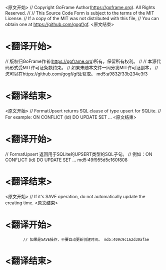 
<原文开始>
// Copyright GoFrame Author(https://goframe.org). All Rights Reserved.
//
// This Source Code Form is subject to the terms of the MIT License.
// If a copy of the MIT was not distributed with this file,
// You can obtain one at https://github.com/gogf/gf.
<原文结束>

# <翻译开始>
// 版权归GoFrame作者(https://goframe.org)所有。保留所有权利。
//
// 本源代码形式受MIT许可证条款约束。
// 如果未随本文件一同分发MIT许可证副本，
// 您可以在https://github.com/gogf/gf处获取。 md5:a9832f33b234e3f3
# <翻译结束>


<原文开始>
// FormatUpsert returns SQL clause of type upsert for SQLite.
// For example: ON CONFLICT (id) DO UPDATE SET ...
<原文结束>

# <翻译开始>
// FormatUpsert 返回用于SQLite的UPSERT类型的SQL子句。
// 例如：ON CONFLICT (id) DO UPDATE SET ... md5:49f955d5c160f808
# <翻译结束>


<原文开始>
// If it's SAVE operation, do not automatically update the creating time.
<原文结束>

# <翻译开始>
			// 如果是SAVE操作，不要自动更新创建时间。 md5:409c9c162d30afae
# <翻译结束>

